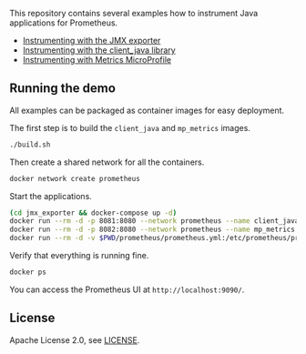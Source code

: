 This repository contains several examples how to instrument Java applications for Prometheus.

* [Instrumenting with the JMX exporter](./jmx_exporter)
* [Instrumenting with the client_java library](./client_java)
* [Instrumenting with Metrics MicroProfile](./mp_metrics)

## Running the demo

All examples can be packaged as container images for easy deployment.

The first step is to build the `client_java` and `mp_metrics` images.

```bash
./build.sh
```

Then create a shared network for all the containers.

```bash
docker network create prometheus
```

Start the applications.

```bash
(cd jmx_exporter && docker-compose up -d)
docker run --rm -d -p 8081:8080 --network prometheus --name client_java client_java
docker run --rm -d -p 8082:8080 --network prometheus --name mp_metrics mp_metrics
docker run --rm -d -v $PWD/prometheus/prometheus.yml:/etc/prometheus/prometheus.yml -p 9090:9090 --network prometheus --name prometheus prom/prometheus:latest
```

Verify that everything is running fine.

```bash
docker ps
```

You can access the Prometheus UI at `http://localhost:9090/`.

## License

Apache License 2.0, see [LICENSE](https://github.com/simonpasquier/instrumenting-java-for-prometheus/blob/master/LICENSE).
